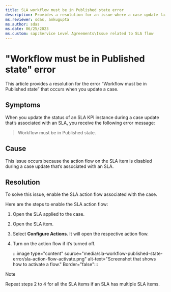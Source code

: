 ```yaml
---
title: SLA workflow must be in Published state error
description: Provides a resolution for an issue where a case update fails with the Workflow must be in published state error.
ms.reviewer: sdas, ankugupta
ms.author: sdas
ms.date: 06/25/2023
ms.custom: sap:Service Level Agreements\Issue related to SLA flow
---
```

# "Workflow must be in Published state" error

This article provides a resolution for the error “Workflow must be in Published state” that occurs when you update a case.

## Symptoms

When you update the status of an SLA KPI instance during a case update that’s associated with an SLA, you receive the following error message:

> Workflow must be in Published state.

## Cause

This issue occurs because the action flow on the SLA item is disabled during a case update that’s associated with an SLA.

## Resolution

To solve this issue, enable the SLA action flow associated with the case.

Here are the steps to enable the SLA action flow:

1. Open the SLA applied to the case.
2. Open the SLA item.
3. Select **Configure Actions**. It will open the respective action flow.
4. Turn on the action flow if it’s turned off.

    :::image type="content" source="media/sla-workflow-published-state-error/sla-action-flow-activate.png" alt-text="Screenshot that shows how to activate a flow." Border="false":::

> [!NOTE]
> Repeat steps 2 to 4 for all the SLA items if an SLA has multiple SLA items.
